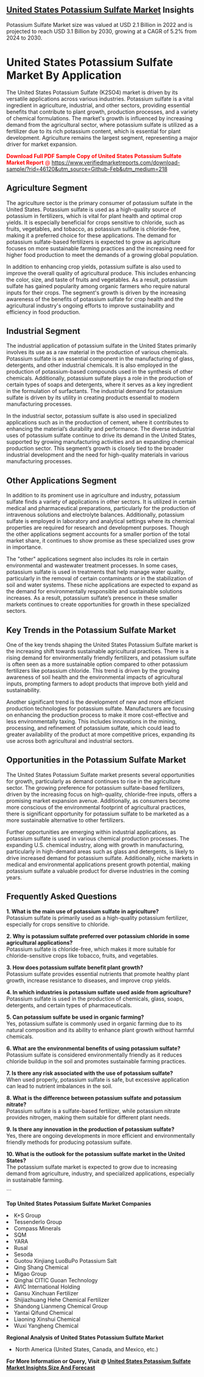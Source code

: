<h2><a href="https://www.verifiedmarketreports.com/download-sample/?rid=46120&amp;utm_source=Github-Feb&amp;utm_medium=218" target="_blank">United States Potassium Sulfate Market</a> Insights</h2><p>Potassium Sulfate Market size was valued at USD 2.1 Billion in 2022 and is projected to reach USD 3.1 Billion by 2030, growing at a CAGR of 5.2% from 2024 to 2030.</p><p> <h1>United States Potassium Sulfate Market By Application</h1> <p>The United States Potassium Sulfate (K2SO4) market is driven by its versatile applications across various industries. Potassium sulfate is a vital ingredient in agriculture, industrial, and other sectors, providing essential benefits that contribute to plant growth, production processes, and a variety of chemical formulations. The market's growth is influenced by increasing demand from the agricultural sector, where potassium sulfate is utilized as a fertilizer due to its rich potassium content, which is essential for plant development. Agriculture remains the largest segment, representing a major driver for market expansion.</p> <p><p><span class=""><span style="color: #ff0000;"><strong>Download Full PDF Sample Copy of United States Potassium Sulfate Market Report</strong> @ </span><a href="https://www.verifiedmarketreports.com/download-sample/?rid=46120&amp;utm_source=Github-Feb&amp;utm_medium=218" target="_blank">https://www.verifiedmarketreports.com/download-sample/?rid=46120&amp;utm_source=Github-Feb&amp;utm_medium=218</a></span></p></p> <h2>Agriculture Segment</h2> <p>The agriculture sector is the primary consumer of potassium sulfate in the United States. Potassium sulfate is used as a high-quality source of potassium in fertilizers, which is vital for plant health and optimal crop yields. It is especially beneficial for crops sensitive to chloride, such as fruits, vegetables, and tobacco, as potassium sulfate is chloride-free, making it a preferred choice for these applications. The demand for potassium sulfate-based fertilizers is expected to grow as agriculture focuses on more sustainable farming practices and the increasing need for higher food production to meet the demands of a growing global population.</p> <p>In addition to enhancing crop yields, potassium sulfate is also used to improve the overall quality of agricultural produce. This includes enhancing the color, size, and taste of fruits and vegetables. As a result, potassium sulfate has gained popularity among organic farmers who require natural inputs for their crops. The segment's growth is driven by the increasing awareness of the benefits of potassium sulfate for crop health and the agricultural industry's ongoing efforts to improve sustainability and efficiency in food production.</p> <h2>Industrial Segment</h2> <p>The industrial application of potassium sulfate in the United States primarily involves its use as a raw material in the production of various chemicals. Potassium sulfate is an essential component in the manufacturing of glass, detergents, and other industrial chemicals. It is also employed in the production of potassium-based compounds used in the synthesis of other chemicals. Additionally, potassium sulfate plays a role in the production of certain types of soaps and detergents, where it serves as a key ingredient in the formulation of surfactants. The industrial demand for potassium sulfate is driven by its utility in creating products essential to modern manufacturing processes.</p> <p>In the industrial sector, potassium sulfate is also used in specialized applications such as in the production of cement, where it contributes to enhancing the material’s durability and performance. The diverse industrial uses of potassium sulfate continue to drive its demand in the United States, supported by growing manufacturing activities and an expanding chemical production sector. This segment’s growth is closely tied to the broader industrial development and the need for high-quality materials in various manufacturing processes.</p> <h2>Other Applications Segment</h2> <p>In addition to its prominent use in agriculture and industry, potassium sulfate finds a variety of applications in other sectors. It is utilized in certain medical and pharmaceutical preparations, particularly for the production of intravenous solutions and electrolyte balances. Additionally, potassium sulfate is employed in laboratory and analytical settings where its chemical properties are required for research and development purposes. Though the other applications segment accounts for a smaller portion of the total market share, it continues to show promise as these specialized uses grow in importance.</p> <p>The "other" applications segment also includes its role in certain environmental and wastewater treatment processes. In some cases, potassium sulfate is used in treatments that help manage water quality, particularly in the removal of certain contaminants or in the stabilization of soil and water systems. These niche applications are expected to expand as the demand for environmentally responsible and sustainable solutions increases. As a result, potassium sulfate’s presence in these smaller markets continues to create opportunities for growth in these specialized sectors.</p> <h2>Key Trends in the Potassium Sulfate Market</h2> <p>One of the key trends shaping the United States Potassium Sulfate market is the increasing shift towards sustainable agricultural practices. There is a rising demand for environmentally friendly fertilizers, and potassium sulfate is often seen as a more sustainable option compared to other potassium fertilizers like potassium chloride. This trend is driven by the growing awareness of soil health and the environmental impacts of agricultural inputs, prompting farmers to adopt products that improve both yield and sustainability.</p> <p>Another significant trend is the development of new and more efficient production technologies for potassium sulfate. Manufacturers are focusing on enhancing the production process to make it more cost-effective and less environmentally taxing. This includes innovations in the mining, processing, and refinement of potassium sulfate, which could lead to greater availability of the product at more competitive prices, expanding its use across both agricultural and industrial sectors.</p> <h2>Opportunities in the Potassium Sulfate Market</h2> <p>The United States Potassium Sulfate market presents several opportunities for growth, particularly as demand continues to rise in the agriculture sector. The growing preference for potassium sulfate-based fertilizers, driven by the increasing focus on high-quality, chloride-free inputs, offers a promising market expansion avenue. Additionally, as consumers become more conscious of the environmental footprint of agricultural practices, there is significant opportunity for potassium sulfate to be marketed as a more sustainable alternative to other fertilizers.</p> <p>Further opportunities are emerging within industrial applications, as potassium sulfate is used in various chemical production processes. The expanding U.S. chemical industry, along with growth in manufacturing, particularly in high-demand areas such as glass and detergents, is likely to drive increased demand for potassium sulfate. Additionally, niche markets in medical and environmental applications present growth potential, making potassium sulfate a valuable product for diverse industries in the coming years.</p> <h2>Frequently Asked Questions</h2> <p><b>1. What is the main use of potassium sulfate in agriculture?</b><br>Potassium sulfate is primarily used as a high-quality potassium fertilizer, especially for crops sensitive to chloride.</p> <p><b>2. Why is potassium sulfate preferred over potassium chloride in some agricultural applications?</b><br>Potassium sulfate is chloride-free, which makes it more suitable for chloride-sensitive crops like tobacco, fruits, and vegetables.</p> <p><b>3. How does potassium sulfate benefit plant growth?</b><br>Potassium sulfate provides essential nutrients that promote healthy plant growth, increase resistance to diseases, and improve crop yields.</p> <p><b>4. In which industries is potassium sulfate used aside from agriculture?</b><br>Potassium sulfate is used in the production of chemicals, glass, soaps, detergents, and certain types of pharmaceuticals.</p> <p><b>5. Can potassium sulfate be used in organic farming?</b><br>Yes, potassium sulfate is commonly used in organic farming due to its natural composition and its ability to enhance plant growth without harmful chemicals.</p> <p><b>6. What are the environmental benefits of using potassium sulfate?</b><br>Potassium sulfate is considered environmentally friendly as it reduces chloride buildup in the soil and promotes sustainable farming practices.</p> <p><b>7. Is there any risk associated with the use of potassium sulfate?</b><br>When used properly, potassium sulfate is safe, but excessive application can lead to nutrient imbalances in the soil.</p> <p><b>8. What is the difference between potassium sulfate and potassium nitrate?</b><br>Potassium sulfate is a sulfate-based fertilizer, while potassium nitrate provides nitrogen, making them suitable for different plant needs.</p> <p><b>9. Is there any innovation in the production of potassium sulfate?</b><br>Yes, there are ongoing developments in more efficient and environmentally friendly methods for producing potassium sulfate.</p> <p><b>10. What is the outlook for the potassium sulfate market in the United States?</b><br>The potassium sulfate market is expected to grow due to increasing demand from agriculture, industry, and specialized applications, especially in sustainable farming.</p> ```</p><p><strong>Top United States Potassium Sulfate Market Companies</strong></p><div data-test-id=""><p><li>K+S Group</li><li> Tessenderlo Group</li><li> Compass Minerals</li><li> SQM</li><li> YARA</li><li> Rusal</li><li> Sesoda</li><li> Guotou Xinjiang LuoBuPo Potassium Salt</li><li> Qing Shang Chemical</li><li> Migao Group</li><li> Qinghai CITIC Guoan Technology</li><li> AVIC International Holding</li><li> Gansu Xinchuan Fertilizer</li><li> Shijiazhuang Hehe Chemical Fertilizer</li><li> Shandong Lianmeng Chemical Group</li><li> Yantai Qifund Chemical</li><li> Liaoning Xinshui Chemical</li><li> Wuxi Yangheng Chemical</li></p><div><strong>Regional Analysis of&nbsp;United States Potassium Sulfate Market</strong></div><ul><li dir="ltr"><p dir="ltr">North America&nbsp;(United States, Canada, and Mexico, etc.)</p></li></ul><p><strong>For More Information or Query, Visit @&nbsp;</strong><strong><a href="https://www.verifiedmarketreports.com/product/global-potassium-sulfate-market-2019-by-manufacturers-regions-type-and-application-forecast-to-2024/?utm_source=Github-Feb&amp;utm_medium=218" target="_blank">United States Potassium Sulfate Market Insights Size And Forecast</a></strong></p></div>
